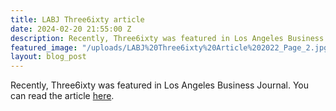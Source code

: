 ```yaml
---
title: LABJ Three6ixty article
date: 2024-02-20 21:55:00 Z
description: Recently, Three6ixty was featured in Los Angeles Business Journal.
featured_image: "/uploads/LABJ%20Three6ixty%20Article%202022_Page_2.jpg"
layout: blog_post
---
```


Recently, Three6ixty was featured in Los Angeles Business Journal. You can read the article [here](/uploads/LABJ%20Three6ixty%20article%202022-c350bf.pdf).